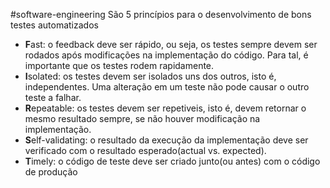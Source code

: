 #software-engineering 
São 5 princípios para o desenvolvimento de bons testes automatizados
- **F**ast: o feedback deve ser rápido, ou seja, os testes sempre devem ser rodados após modificações na implementação do código. Para tal, é importante que os testes rodem rapidamente.
- **I**solated: os testes devem ser isolados uns dos outros, isto é, independentes. Uma alteração em um teste não pode causar o outro teste a falhar.
- **R**epeatable: os testes devem ser repetiveis, isto é, devem retornar o mesmo resultado sempre, se não houver modificação na implementação.
- **S**elf-validating: o resultado da execução da implementação deve ser verificado com o resultado esperado(actual vs. expected).
- **T**imely: o código de teste deve ser criado junto(ou antes) com o código de produção
